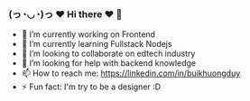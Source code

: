 ### (っ◔◡◔)っ ♥ Hi there ♥ 👋

- 🔭 I’m currently working on Frontend
- 🌱 I’m currently learning Fullstack Nodejs
- 👯 I’m looking to collaborate on edtech industry 
- 🤔 I’m looking for help with backend knowledge 
- 📫 How to reach me: https://linkedin.com/in/buikhuongduy
- ⚡ Fun fact: I'm try to be a designer :D
